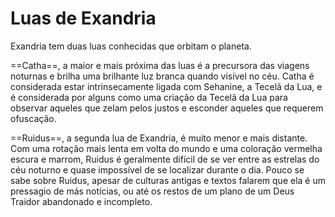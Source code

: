 # **Luas de Exandria**
Exandria tem duas luas conhecidas que orbitam o planeta.

==Catha==, a maior e mais próxima das luas é a precursora das viagens noturnas e brilha uma brilhante luz branca quando visível no céu. Catha é considerada estar intrinsecamente ligada com Sehanine, a Tecelã da Lua, e é considerada por alguns como uma criação da Tecelã da Lua para observar aqueles que zelam pelos justos e esconder aqueles que requerem ofuscação.

==Ruidus==, a segunda lua de Exandria, é muito menor e mais distante. Com uma rotação mais lenta em volta do mundo e uma coloração vermelha escura e marrom, Ruidus é geralmente difícil de se ver entre as estrelas do céu noturno e quase impossível de se localizar durante o dia. Pouco se sabe sobre Ruidus, apesar de culturas antigas e textos falarem que ela é um pressagio de más notícias, ou até os restos de um plano de um Deus Traidor abandonado e incompleto.